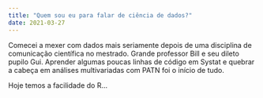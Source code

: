 ```yaml
---
title: "Quem sou eu para falar de ciência de dados?"
date: 2021-03-27
---
```


Comecei a mexer com dados mais seriamente depois de uma disciplina de comunicação científica no mestrado. 
Grande professor Bill e seu dileto pupilo Gui. Aprender algumas poucas linhas de código em Systat e 
quebrar a cabeça em análises multivariadas com PATN foi o início de tudo. 

Hoje temos a facilidade do R...

